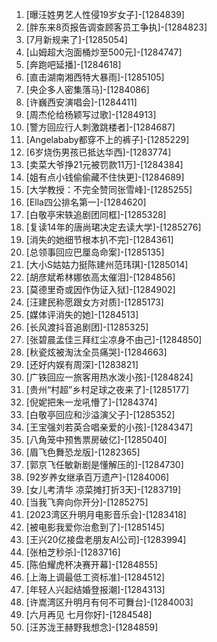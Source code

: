 
1. [曝汪姓男艺人性侵19岁女子]-[1284839]
1. [胖东来8页报告调查顾客员工争执]-[1284823]
1. [7月新规来了]-[1285054]
1. [山姆超大泡面桶炒至500元]-[1284747]
1. [奔跑吧延播]-[1284618]
1. [直击湖南湘西特大暴雨]-[1285105]
1. [央企多人密集落马]-[1284086]
1. [许巍西安演唱会]-[1284411]
1. [周杰伦给杨颖写过歌]-[1284913]
1. [警方回应行人刺激跳楼者]-[1284687]
1. [Angelababy都穿不上的裤子]-[1285229]
1. [6岁烧伤男孩已抵达华西]-[1283774]
1. [卖菜大爷挣21元被罚款11万]-[1284384]
1. [姐有点小钱偷偷藏不住快更]-[1284689]
1. [大学教授：不完全赞同张雪峰]-[1285255]
1. [Ella四公排名第一]-[1284620]
1. [白敬亭宋轶追剧团同框]-[1285328]
1. [复读14年的唐尚珺决定去读大学]-[1285276]
1. [消失的她细节根本扒不完]-[1284361]
1. [总领事回应巴厘岛命案]-[1285135]
1. [大小S姑姑力挺陈建州范玮琪]-[1285014]
1. [胡彦斌希林娜依高太催泪]-[1284856]
1. [莫德里奇或因作伪证入狱]-[1284902]
1. [汪建民称愿跟女方对质]-[1285173]
1. [媒体评消失的她]-[1284513]
1. [长风渡抖音追剧团]-[1285325]
1. [张碧晨孟佳三拜红尘凉身不由己]-[1284850]
1. [秋瓷炫被淘汰全员痛哭]-[1284663]
1. [还好内娱有周深]-[1283821]
1. [广铁回应一旅客用热水泼小孩]-[1284824]
1. [贵州“村超”乡村足球之夜来了]-[1285177]
1. [倪妮把朱一龙吼懵了]-[1284374]
1. [白敬亭回应和沙溢演父子]-[1285352]
1. [王宝强刘若英合唱亲爱的小孩]-[1284347]
1. [八角笼中预售票房破亿]-[1285040]
1. [眉飞色舞恐龙版]-[1282365]
1. [郭京飞任敏新剧是懂解压的]-[1284730]
1. [92岁养女继承百万遗产]-[1284006]
1. [女儿考清华 凉菜摊打折3天]-[1283719]
1. [当我飞奔向你开分]-[1285275]
1. [2023湾区升明月电影音乐会]-[1283418]
1. [被电影我爱你治愈到了]-[1285145]
1. [王兴20亿接盘老朋友AI公司]-[1283994]
1. [张柏芝秒杀]-[1283716]
1. [陈伯耀虎杯决赛开幕]-[1284855]
1. [上海上调最低工资标准]-[1284512]
1. [年轻人兴起结婚登报潮]-[1284313]
1. [许嵩湾区升明月有何不可舞台]-[1284003]
1. [六月再见 七月你好]-[1284548]
1. [汪苏泷王赫野我想念]-[1284859]